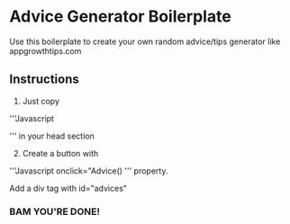 # Advice Generator Boilerplate

Use this boilerplate to create your own random advice/tips generator like appgrowthtips.com

## Instructions

1. Just copy

'''Javascript
<script src="js/main.js"></script>
'''
in your head section

2. Create a button with

'''Javascript
onclick="Advice()
'''
property.

Add a div tag with id="advices"

### BAM YOU'RE DONE!
